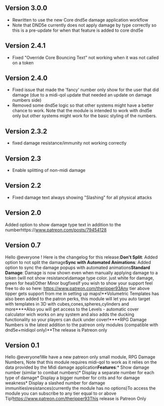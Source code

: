 ## Version 3.0.0
- Rewritten to use the new Core dnd5e damage application workflow
- Note that DND5e currently does not apply damage by type correctly so this is a pre-update for when that feature is added to core dnd5e

## Version 2.4.1
- Fixed "Override Core Bouncing Text" not working when it was not called on a token

## Version 2.4.0
- Fixed issue that made the 'fancy' number only show for the user that did damage (due to a midi-qol update that needed an update on damage numbers side)
- Removed some dnd5e logic so that other systems might have a better chance to work. Note that the module is intended to work with dnd5e only but other systems might work for the basic styling of the numbers.

## Version 2.3.2
- fixed damage resistance/immunity not working correctly

## Version 2.3
- Enable splitting of non-midi damage

## Version 2.2
- Fixed damage text always showing "Slashing" for all physical attacks

## Version 2.0
Added option to show damage type text in addition to the numberhttps://www.patreon.com/posts/79454128

## Version 0.7
Hello @everyone ! Here is the changelog for this release:**Don't Split**: Added option to not split the damage**Sync with Automated Animations**: Added option to sync the damage popups with automated animations**Standard Damage**: Damage is now shown even when manually applying damage to a token (will not show resistance\damage type color. just white for damage, green for heal)Other Minor bugfixesIf you wish to show your support feel free to do so here: https://www.patreon.com/theripper93Any tier above tipper gets support from me in setting up maps!**Volumetric Templates has also been added to the patron perks, this module will let you auto target with templates in 3D with cubes,cones,spheres,cylinders and more****Also you will get access to the Levels - automatic cover calculator wich works on any system and also adds the ducking functionality so your players can duck under cover!****RPG Damage Numbers is the latest addition to the patreon only modules (compatible with dnd5e+midiqol only)**The release is Patreon only

## Version 0.1
Hello @everyone!We have a new patreon only small module, RPG Damage Numbers, Note that this module requires midi-qol to work as it relies on the data provided by the Midi damage application**Features**:* Show damage number (similar to combat numbers)* Display a separate number for each type of damage* Display a bigger number for crits and for damage weakness* Display a slashed number for damage immunities\resistances(currently the module has no options)To access the module you can subscribe to any tier equal to or above Tip!https://www.patreon.com/theripper93This release is Patreon Only